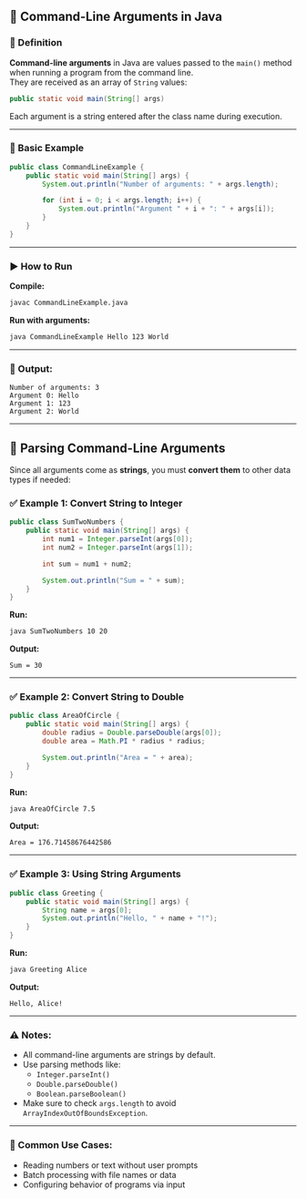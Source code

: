 ## 📘 Command-Line Arguments in Java

### 🧾 Definition

**Command-line arguments** in Java are values passed to the `main()` method when running a program from the command line.  
They are received as an array of `String` values:

```java
public static void main(String[] args)
```

Each argument is a string entered after the class name during execution.

---

### 🧪 Basic Example

```java
public class CommandLineExample {
    public static void main(String[] args) {
        System.out.println("Number of arguments: " + args.length);

        for (int i = 0; i < args.length; i++) {
            System.out.println("Argument " + i + ": " + args[i]);
        }
    }
}
```

---

### ▶️ How to Run

**Compile:**
```bash
javac CommandLineExample.java
```

**Run with arguments:**
```bash
java CommandLineExample Hello 123 World
```

---

### 🧾 Output:
```
Number of arguments: 3
Argument 0: Hello
Argument 1: 123
Argument 2: World
```

---

## 🔢 Parsing Command-Line Arguments

Since all arguments come as **strings**, you must **convert them** to other data types if needed:

### ✅ Example 1: Convert String to Integer

```java
public class SumTwoNumbers {
    public static void main(String[] args) {
        int num1 = Integer.parseInt(args[0]);
        int num2 = Integer.parseInt(args[1]);

        int sum = num1 + num2;

        System.out.println("Sum = " + sum);
    }
}
```

**Run:**
```bash
java SumTwoNumbers 10 20
```

**Output:**
```
Sum = 30
```

---

### ✅ Example 2: Convert String to Double

```java
public class AreaOfCircle {
    public static void main(String[] args) {
        double radius = Double.parseDouble(args[0]);
        double area = Math.PI * radius * radius;

        System.out.println("Area = " + area);
    }
}
```

**Run:**
```bash
java AreaOfCircle 7.5
```

**Output:**
```
Area = 176.71458676442586
```

---

### ✅ Example 3: Using String Arguments

```java
public class Greeting {
    public static void main(String[] args) {
        String name = args[0];
        System.out.println("Hello, " + name + "!");
    }
}
```

**Run:**
```bash
java Greeting Alice
```

**Output:**
```
Hello, Alice!
```

---

### ⚠️ Notes:
- All command-line arguments are strings by default.
- Use parsing methods like:
  - `Integer.parseInt()`
  - `Double.parseDouble()`
  - `Boolean.parseBoolean()`
- Make sure to check `args.length` to avoid `ArrayIndexOutOfBoundsException`.

---

### 📌 Common Use Cases:
- Reading numbers or text without user prompts
- Batch processing with file names or data
- Configuring behavior of programs via input
